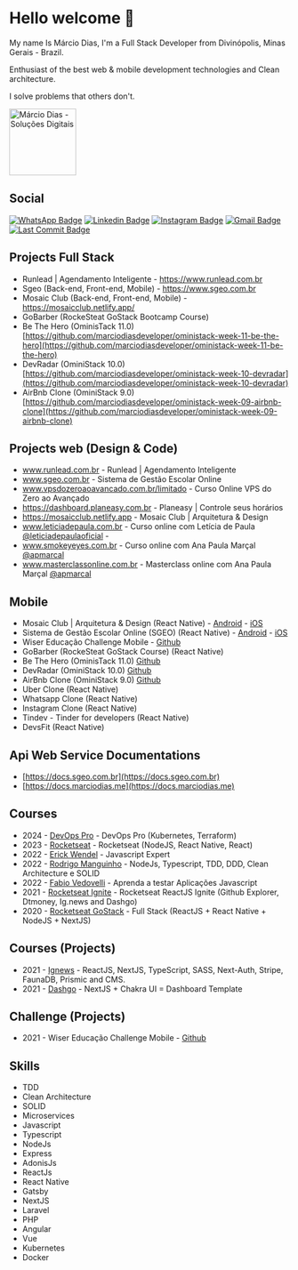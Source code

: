 <!--
**marciodiasdeveloper/marciodiasdeveloper** is a ✨ _special_ ✨ repository because its `README.md` (this file) appears on your GitHub profile.

Here are some ideas to get you started:

- 🔭 I’m currently working on ...
- 🌱 I’m currently learning ...
- 👯 I’m looking to collaborate on ...
- 🤔 I’m looking for help with ...
- 💬 Ask me about ...
- 📫 How to reach me: ...
- 😄 Pronouns: ...
- ⚡ Fun fact: ...
-->

# Hello welcome 👋

My name Is Márcio Dias, I'm a Full Stack Developer from Divinópolis, Minas Gerais - Brazil.

Enthusiast of the best web & mobile development technologies and Clean architecture.

I solve problems that others don't.

<img src="https://admin.marciodias.me/images/marca/vertical/marca-default.png" width="120" alt="Márcio Dias - Soluções Digitais" />

## Social

[![WhatsApp Badge](https://img.shields.io/badge/WhatsApp-25D366?style=flat-square&logo=whatsapp&logoColor=white)](https://marciodias.me/whatsapp)
[![Linkedin Badge](https://img.shields.io/badge/-M%C3%A1rcio%20Dias-blue?style=flat-square&logo=Linkedin&logoColor=white&link=https://www.linkedin.com/in/marciodiasdeveloper/)](https://www.linkedin.com/in/marciodiasdeveloper/)
[![Instagram Badge](https://img.shields.io/badge/Instagram-E4405F?style=flat-square&logo=instagram&logoColor=white)](https://www.instagram.com/marciodias.me)
[![Gmail Badge](https://img.shields.io/badge/-contato@marciodias.me-red?style=flat-square&link=mailto:contato@marciodias.me)](mailto:contato@marciodias.me)
[![Last Commit Badge](https://img.shields.io/github/last-commit/marciodiasdeveloper/marciodiasdeveloper)](https://marciodias.me/github)

## Projects Full Stack

- Runlead | Agendamento Inteligente - https://www.runlead.com.br
- Sgeo (Back-end, Front-end, Mobile) - https://www.sgeo.com.br
- Mosaic Club (Back-end, Front-end, Mobile) - https://mosaicclub.netlify.app/
- GoBarber (RockeSteat GoStack Bootcamp Course)
- Be The Hero (OminisTack 11.0) [https://github.com/marciodiasdeveloper/oministack-week-11-be-the-hero](https://github.com/marciodiasdeveloper/oministack-week-11-be-the-hero)
- DevRadar (OminiStack 10.0) [https://github.com/marciodiasdeveloper/oministack-week-10-devradar](https://github.com/marciodiasdeveloper/oministack-week-10-devradar)
- AirBnb Clone (OminiStack 9.0) [https://github.com/marciodiasdeveloper/oministack-week-09-airbnb-clone](https://github.com/marciodiasdeveloper/oministack-week-09-airbnb-clone)

## Projects web (Design & Code)

- www.runlead.com.br - Runlead | Agendamento Inteligente
- www.sgeo.com.br - Sistema de Gestão Escolar Online
- www.vpsdozeroaoavancado.com.br/limitado - Curso Online VPS do Zero ao Avançado
- https://dashboard.planeasy.com.br - Planeasy | Controle seus horários
- https://mosaicclub.netlify.app - Mosaic Club | Arquitetura & Design
- www.leticiadepaula.com.br - Curso online com Letícia de Paula [@leticiadepaulaoficial](https://www.instagram.com/leticiadepaulaoficial/) - 
- www.smokeyeyes.com.br - Curso online com Ana Paula Marçal [@apmarcal](https://www.instagram.com/apmarcal/)
- www.masterclassonline.com.br - Masterclass online com Ana Paula Marçal [@apmarcal](https://www.instagram.com/apmarcal/)


## Mobile
- Mosaic Club | Arquitetura & Design (React Native) - [Android](https://mosaicclub.com.br/android) - [iOS](https://mosaicclub.com.br/ios)
- Sistema de Gestão Escolar Online (SGEO) (React Native) - [Android](https://play.google.com/store/apps/details?id=com.marciodias.sgeo) - [iOS](https://apps.apple.com/us/app/sgeo/id1304336256?l=pt&ls=1)
- Wiser Educação Challenge Mobile - [Github](https://github.com/marciodiasdeveloper/wiser-educacao-challenge-mobile)
- GoBarber (RockeSteat GoStack Course) (React Native)
- Be The Hero (OminisTack 11.0) [Github](https://github.com/marciodiasdeveloper/oministack-week-11-be-the-hero)
- DevRadar (OminiStack 10.0) [Github](https://github.com/marciodiasdeveloper/oministack-week-10-devradar)
- AirBnb Clone (OminiStack 9.0) [Github](https://github.com/marciodiasdeveloper/oministack-week-09-airbnb-clone)
- Uber Clone (React Native)
- Whatsapp Clone (React Native)
- Instagram Clone (React Native)
- Tindev - Tinder for developers (React Native)
- DevsFit (React Native)


## Api Web Service Documentations

- [https://docs.sgeo.com.br](https://docs.sgeo.com.br)
- [https://docs.marciodias.me](https://docs.marciodias.me)


## Courses
- 2024 - [DevOps Pro](https://curso.devopspro.com.br/curso/) - DevOps Pro (Kubernetes, Terraform)
- 2023 - [Rocketseat](https://www.rocketseat.com.br/) - Rocketseat (NodeJS, React Native, React)
- 2022 - [Erick Wendel](https://javascriptexpert.com.br/) - Javascript Expert
- 2022 - [Rodrigo Manguinho](https://www.udemy.com/course/tdd-com-mango/) - NodeJs, Typescript, TDD, DDD, Clean Architecture e SOLID
- 2022 - [Fabio Vedovelli](javascript.tv.br) - Aprenda a testar Aplicações Javascript
- 2021 - [Rocketseat Ignite](https://github.com/marciodiasdeveloper/ignite) - Rocketseat ReactJS Ignite (Github Explorer, Dtmoney, Ig.news and Dashgo)
- 2020 - [Rocketseat GoStack](https://rocketseat.com.br/) - Full Stack (ReactJS + React Native + NodeJS + NextJS)

## Courses (Projects)

- 2021 - [Ignews](https://github.com/marciodiasdeveloper/ignews) - ReactJS, NextJS, TypeScript, SASS, Next-Auth, Stripe, FaunaDB, Prismic and CMS.
- 2021 - [Dashgo](https://github.com/marciodiasdeveloper/ignite-dashgo) - NextJS + Chakra UI = Dashboard Template

## Challenge (Projects)
- 2021 - Wiser Educação Challenge Mobile - [Github](https://github.com/marciodiasdeveloper/wiser-educacao-challenge-mobile)

## Skills

- TDD
- Clean Architecture
- SOLID
- Microservices
- Javascript
- Typescript
- NodeJs
- Express
- AdonisJs
- ReactJs
- React Native
- Gatsby
- NextJS
- Laravel
- PHP
- Angular
- Vue
- Kubernetes
- Docker
